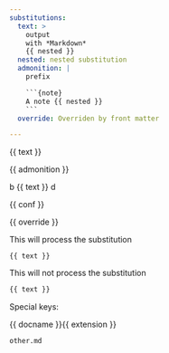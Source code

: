 ```yaml
---
substitutions:
  text: >
    output
    with *Markdown*
    {{ nested }}
  nested: nested substitution
  admonition: |
    prefix

    ```{note}
    A note {{ nested }}
    ```
  override: Overriden by front matter

---
```


{{ text }}

{{ admonition }}

b {{ text }} d

{{ conf }}

{{ override }}

This will process the substitution

```{parsed-literal}
{{ text }}
```

This will not process the substitution

```python
{{ text }}
```

Special keys:

{{ docname }}{{ extension }}

```{toctree}
other.md
```
